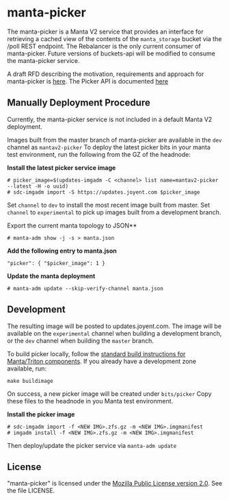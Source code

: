 # manta-picker

The manta-picker is a Manta V2 service that provides an interface for retrieving a cached view of the contents of the `manta_storage` bucket via the /poll REST endpoint.  The Rebalancer is the only current consumer of manta-picker.  Future versions of buckets-api will be modified to consume the manta-picker service.

A draft RFD describing the motivation, requirements and approach for manta-picker is [here](https://github.com/joyent/rfd/tree/master/rfd/0170).  The Picker API is documented [here](https://github.com/joyent/manta-picker/blob/master/docs/index.md)


## Manually Deployment Procedure

Currently, the manta-picker service is not included in a default Manta V2 deployment.

Images built from the master branch of manta-picker are available in the ```dev``` channel as ```mantav2-picker```  To deploy the latest picker bits in your manta test environment, run the following from the GZ of the headnode:

**Install the latest picker service image**

```
# picker_image=$(updates-imgadm -C <channel> list name=mantav2-picker --latest -H -o uuid)
# sdc-imgadm import -S https://updates.joyent.com $picker_image
```

Set `channel` to `dev` to install the most recent image built from master.  Set `channel` to `experimental` to pick up images built from a development branch.

Export the current manta topology to JSON**

```
# manta-adm show -j -s > manta.json
```

**Add the following entry to manta.json**

```
"picker": { "$picker_image": 1 }
```

**Update the manta deployment**

```
# manta-adm update --skip-verify-channel manta.json
```

## Development

The resulting image will be posted to updates.joyent.com. The image will be available on the `experimental` channel when building a development branch, or the `dev` channel when building the `master` branch.

To build picker locally, follow the [standard build instructions for Manta/Triton components](https://github.com/joyent/triton/blob/master/docs/developer-guide/building.md). If you already have a development zone available, run:

`make buildimage`

On success, a new picker image will be created under ```bits/picker```  Copy these files to the headnode in you Manta test environment.

**Install the picker image**

```
# sdc-imgadm import -f <NEW IMG>.zfs.gz -m <NEW IMG>.imgmanifest
# imgadm install -f <NEW IMG>.zfs.gz -m <NEW IMG>.imgmanifest
```

Then deploy/update the picker service via ```manta-adm update```

## License

"manta-picker" is licensed under the
[Mozilla Public License version 2.0](http://mozilla.org/MPL/2.0/).
See the file LICENSE.
